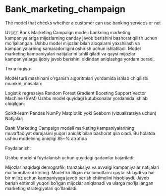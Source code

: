# Bank_marketing_champaign
The model that checks whether a customer can use banking services or not

Uz🇺🇿
Bank Marketing Campaign modeli bankning marketing kampaniyalariga mijozlarning qanday javob berishini bashorat qilish uchun mo'ljallangan. Ushbu model mijozlar bilan aloqalarni yaxshilash va kampaniyalarning samaradorligini oshirish uchun ishlatiladi. Model marketing kampaniyalari natijalarini tahlil qiladi va qaysi mijozlar kampaniyalarga ijobiy javob berishini oldindan aniqlashga yordam beradi.

Texnologiya:

Model turli mashinani o'rganish algoritmlari yordamida ishlab chiqilishi mumkin, masalan:

Logistik regressiya
Random Forest
Gradient Boosting
Support Vector Machine (SVM)
Ushbu model quyidagi kutubxonalar yordamida ishlab chiqilgan:

Scikit-learn
Pandas
NumPy
Matplotlib yoki Seaborn (vizualizatsiya uchun)
Natijalar:

Bank Marketing Campaign modeli marketing kampaniyalarining muvaffaqiyat darajasini yuqori aniqlik bilan bashorat qila oladi. Bu holatda ushbu modelning aniqligi 85~% atrofida

Foydalanish:

Ushbu modelni foydalanish uchun quyidagi qadamlar bajariladi:

Mijozlar haqidagi demografik, tranzaksiya va avvalgi kampaniyalar natijalari ma'lumotlarini kiriting.
Model kiritilgan ma'lumotlarni qayta ishlaydi va har bir mijoz uchun kampaniyaga javob berish ehtimolini hisoblaydi.
Javob berish ehtimoli yuqori bo'lgan mijozlar aniqlanadi va ularga mo'ljallangan marketing strategiyalari qo'llaniladi.
